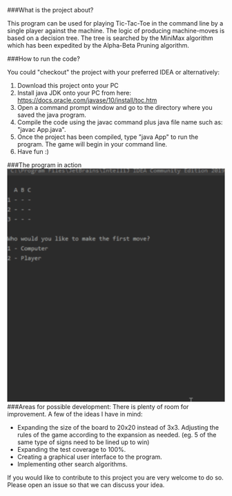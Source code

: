 ###What is the project about?

This program can be used for playing Tic-Tac-Toe in the command line by a single player against the machine. 
The logic of producing machine-moves is based on a decision tree. The tree is searched by the MiniMax algorithm which has been expedited by the Alpha-Beta Pruning algorithm.

###How to run the code?

You could "checkout" the project with your preferred IDEA or alternatively:

 1. Download this project onto your PC
 2. Install java JDK onto your PC from here: https://docs.oracle.com/javase/10/install/toc.htm
 3. Open a command prompt window and go to the directory where you saved the java program.
 4. Compile the code using the javac command plus java file name such as: "javac App.java". 
 5. Once the project has been compiled, type "java App" to run the program. The game will begin in your command line.
 6. Have fun :)

###The program in action
![Command Line gif](images/tictactoe-550x589.gif)
###Areas for possible development:
There is plenty of room for improvement. A few of the ideas I have in mind:
* Expanding the size of the board to 20x20 instead of 3x3. Adjusting the rules of the game according to the expansion as needed. (eg. 5 of the same type of signs need to be lined up to win)
* Expanding the test coverage to 100%.
* Creating a graphical user interface to the program.
* Implementing other search algorithms.

If you would like to contribute to this project you are very welcome to do so. Please open an issue so that we can discuss your idea.